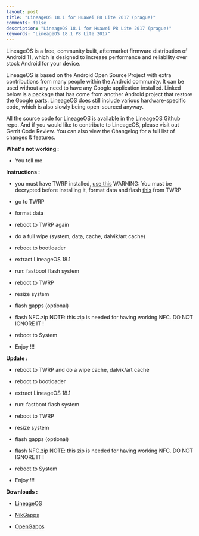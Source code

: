 ```yaml
---
layout: post
title: "LineageOS 18.1 for Huawei P8 Lite 2017 (prague)"
comments: false
description: "LineageOS 18.1 for Huawei P8 Lite 2017 (prague)"
keywords: "LineageOS 18.1 P8 Lite 2017"
---
```


LineageOS is a free, community built, aftermarket firmware distribution of Android 11, which is designed to increase performance and reliability over stock Android for your device.

LineageOS is based on the Android Open Source Project with extra contributions from many people within the Android community. It can be used without any need to have any Google application installed. Linked below is a package that has come from another Android project that restore the Google parts. LineageOS does still include various hardware-specific code, which is also slowly being open-sourced anyway.

All the source code for LineageOS is available in the LineageOS Github repo. And if you would like to contribute to LineageOS, please visit out Gerrit Code Review. You can also view the Changelog for a full list of changes & features.

**What's not working :**

 * You tell me

**Instructions :**

 * you must have TWRP installed, [use this](https://sourceforge.net/projects/darkjoker360-developements/files/Huawei/P8%20Lite%202017/Android-11/TWRP/TWRP_3.5.2-prague_DarkJoker360_20210508.img/download)
WARNING: You must be decrypted before installing it, format data and flash [this](https://sourceforge.net/projects/darkjoker360-developements/files/Huawei/fstab.hi6250b.zip/download) from TWRP

* go to TWRP

* format data

* reboot to TWRP again

* do a full wipe (system, data, cache, dalvik/art cache)

* reboot to bootloader

* extract LineageOS 18.1

* run: fastboot flash system <drag system.img here>

* reboot to TWRP

* resize system

* flash gapps (optional)

* flash NFC.zip
NOTE: this zip is needed for having working NFC. DO NOT IGNORE IT !

* reboot to System

* Enjoy !!! 

**Update :**
* reboot to TWRP and do a wipe cache, dalvik/art cache

* reboot to bootloader

* extract LineageOS 18.1

* run: fastboot flash system <drag system.img here>

* reboot to TWRP

* resize system

* flash gapps (optional)

* flash NFC.zip
NOTE: this zip is needed for having working NFC. DO NOT IGNORE IT !

* reboot to System

* Enjoy !!! 

**Downloads :**

 * [LineageOS](https://sourceforge.net/projects/darkjoker360-developements/files/Huawei/P8%20Lite%202017/Android-11/LineageOS/)

 * [NikGapps](https://sourceforge.net/projects/nikgapps/files/Releases/)

 * [OpenGapps](https://opengapps.org/)
